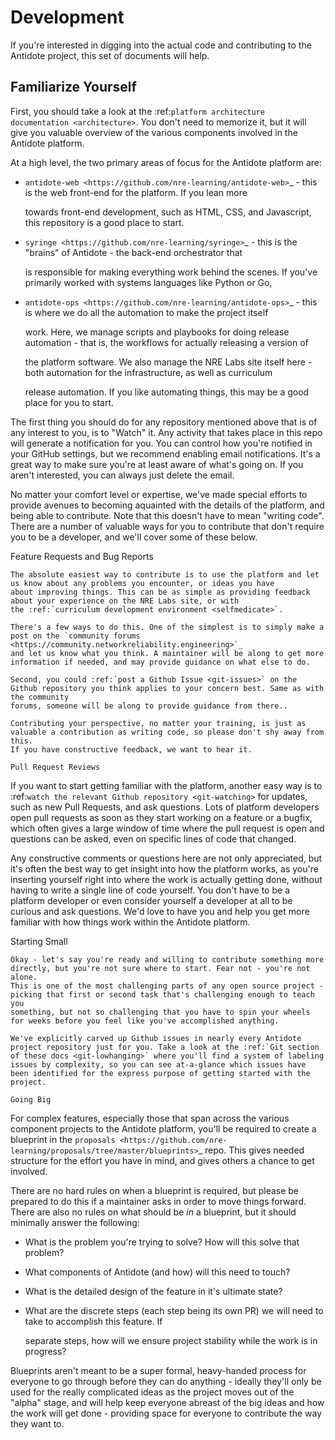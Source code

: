 # Development

If you're interested in digging into the actual code and contributing to the Antidote project, this set of documents will help.

## Familiarize Yourself

First, you should take a look at the :ref:`platform architecture documentation <architecture>`. You don't need to memorize it, but it will give you valuable overview of the various components involved in the Antidote platform.

At a high level, the two primary areas of focus for the Antidote platform are:

* `antidote-web <https://github.com/nre-learning/antidote-web>`\_ - this is the web front-end for the platform. If you lean more

  towards front-end development, such as HTML, CSS, and Javascript, this repository is a good place to start.

* `syringe <https://github.com/nre-learning/syringe>`\_ - this is the "brains" of Antidote - the back-end orchestrator that

  is responsible for making everything work behind the scenes. If you've primarily worked with systems languages like Python or Go,

* `antidote-ops <https://github.com/nre-learning/antidote-ops>`\_ - this is where we do all the automation to make the project itself

  work. Here, we manage scripts and playbooks for doing release automation - that is, the workflows for actually releasing a version of

  the platform software. We also manage the NRE Labs site itself here - both automation for the infrastructure, as well as curriculum

  release automation. If you like automating things, this may be a good place for you to start.

The first thing you should do for any repository mentioned above that is of any interest to you, is to "Watch" it. Any activity that takes place in this repo will generate a notification for you. You can control how you're notified in your GitHub settings, but we recommend enabling email notifications. It's a great way to make sure you're at least aware of what's going on. If you aren't interested, you can always just delete the email.

No matter your comfort level or expertise, we've made special efforts to provide avenues to becoming aquainted with the details of the platform, and being able to contribute. Note that this doesn't have to mean "writing code". There are a number of valuable ways for you to contribute that don't require you to be a developer, and we'll cover some of these below.

Feature Requests and Bug Reports

```text
The absolute easiest way to contribute is to use the platform and let us know about any problems you encounter, or ideas you have
about improving things. This can be as simple as providing feedback about your experience on the NRE Labs site, or with
the :ref:`curriculum development environment <selfmedicate>`.

There's a few ways to do this. One of the simplest is to simply make a post on the `community forums <https://community.networkreliability.engineering>`_
and let us know what you think. A maintainer will be along to get more information if needed, and may provide guidance on what else to do.

Second, you could :ref:`post a Github Issue <git-issues>` on the Github repository you think applies to your concern best. Same as with the community
forums, someone will be along to provide guidance from there..

Contributing your perspective, no matter your training, is just as valuable a contribution as writing code, so please don't shy away from this.
If you have constructive feedback, we want to hear it.

Pull Request Reviews
```

If you want to start getting familiar with the platform, another easy way is to :ref:`watch the relevant Github repository <git-watching>` for updates, such as new Pull Requests, and ask questions. Lots of platform developers open pull requests as soon as they start working on a feature or a bugfix, which often gives a large window of time where the pull request is open and questions can be asked, even on specific lines of code that changed.

Any constructive comments or questions here are not only appreciated, but it's often the best way to get insight into how the platform works, as you're inserting yourself right into where the work is actually getting done, without having to write a single line of code yourself. You don't have to be a platform developer or even consider yourself a developer at all to be curious and ask questions. We'd love to have you and help you get more familiar with how things work within the Antidote platform.

Starting Small

```text
Okay - let's say you're ready and willing to contribute something more directly, but you're not sure where to start. Fear not - you're not alone.
This is one of the most challenging parts of any open source project - picking that first or second task that's challenging enough to teach you
something, but not so challenging that you have to spin your wheels for weeks before you feel like you've accomplished anything.

We've explicitly carved up Github issues in nearly every Antidote project repository just for you. Take a look at the :ref:`Git section
of these docs <git-lowhanging>` where you'll find a system of labeling issues by complexity, so you can see at-a-glance which issues have
been identified for the express purpose of getting started with the project.

Going Big
```

For complex features, especially those that span across the various component projects to the Antidote platform, you'll be required to create a blueprint in the `proposals <https://github.com/nre-learning/proposals/tree/master/blueprints>`\_ repo. This gives needed structure for the effort you have in mind, and gives others a chance to get involved.

There are no hard rules on when a blueprint is required, but please be prepared to do this if a maintainer asks in order to move things forward. There are also no rules on what should be _in_ a blueprint, but it should minimally answer the following:

* What is the problem you're trying to solve? How will this solve that problem?
* What components of Antidote \(and how\) will this need to touch?
* What is the detailed design of the feature in it's ultimate state?
* What are the discrete steps \(each step being its own PR\) we will need to take to accomplish this feature. If

  separate steps, how will we ensure project stability while the work is in progress?

Blueprints aren't meant to be a super formal, heavy-handed process for everyone to go through before they can do anything - ideally they'll only be used for the really complicated ideas as the project moves out of the "alpha" stage, and will help keep everyone abreast of the big ideas and how the work will get done - providing space for everyone to contribute the way they want to.

